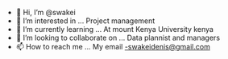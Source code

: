 - 👋 Hi, I’m @swakei
- 👀 I’m interested in ... Project management
- 🌱 I’m currently learning ... At mount Kenya University kenya
- 💞️ I’m looking to collaborate on ... Data plannist and managers
- 📫 How to reach me ... My email -swakeidenis@gmail.com

<!---
swakei/swakei is a ✨ special ✨ repository because its `README.md` (this file) appears on your GitHub profile.
You can click the Preview link to take a look at your changes.
--->
